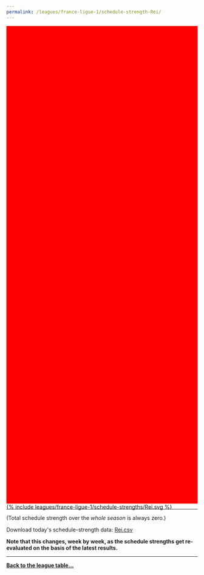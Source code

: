 ```yaml
---
permalink: /leagues/france-ligue-1/schedule-strength-Rei/
---
```


<style>
.svg-wrap {
    background-color:red;
    height:0;
    padding-top:250%; /* 350px/550px */
    position: relative;
}

svg {
    background-color: white;
    height: 100%;
    display:block;
    width: 100%;
    position: absolute;
    top:0;
    left:0;
}
</style>


<div class="svg-wrap">
{% include leagues/france-ligue-1/schedule-strengths/Rei.svg %}
</div>

-----

(Total schedule strength over the *whole season* is always zero.)


Download today's schedule-strength data: [Rei.csv](/assets/leagues/france-ligue-1/2022/schedule-strengths/Rei.csv)

**Note that this changes, week by week, as the schedule strengths get re-evaluated on the
basis of the latest results.**

-----

[**Back to the league table...**](/leagues/france-ligue-1)


